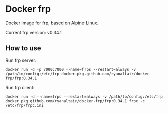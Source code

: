 # Docker frp
Docker image for [frp](https://github.com/fatedier/frp/), based on Alpine Linux.

Current frp version: v0.34.1

## How to use
Run frp server:
```shell
docker run -d -p 7000:7000 --name=frps --restart=always -v /path/to/config:/etc/frp docker.pkg.github.com/ryanaltair/docker-frp/frp:0.34.1
```

Run frp client:
```shell
docker run -d --name=frpc --restart=always -v /path/to/config:/etc/frp docker.pkg.github.com/ryanaltair/docker-frp/frp:0.34.1 frpc -c /etc/frp/frpc.ini
```
